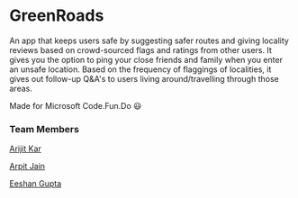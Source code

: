 # GreenRoads #

An app that keeps users safe by suggesting safer routes and giving locality reviews based on crowd-sourced 
flags and ratings from other users. It gives you the option to ping your close friends and family when you 
enter an unsafe location. Based on the frequency of flaggings of localities, it gives out follow-up Q&A's to 
users living around/travelling through those areas.

Made for Microsoft Code.Fun.Do :smiley:

### Team Members ###

[Arijit Kar](https://github.com/arijitkar98)

[Arpit Jain](https://github.com/arpitkjain)

[Eeshan Gupta](https://github.com/eeshan9815)
